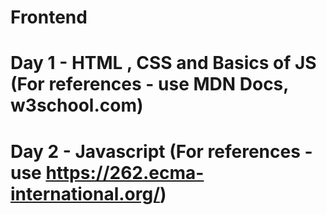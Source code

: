 # Frontend
# Day 1 - HTML , CSS and Basics of JS (For references - use MDN Docs, w3school.com)

# Day 2 - Javascript (For references - use https://262.ecma-international.org/)
